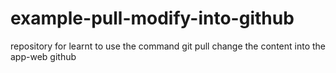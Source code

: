 # example-pull-modify-into-github
repository for learnt to use the command git pull
change the content into the app-web github
